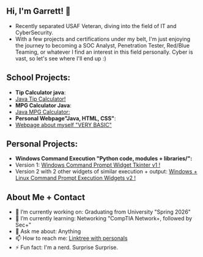 ## Hi, I'm Garrett! 👋
<!--<img align ="left" width ="400" height = "400" src = "https://github.com/user-attachments/assets/096dac3d-3925-4b0c-863f-03561187c578">-->
- Recently separated USAF Veteran, diving into the field of IT and CyberSecurity.
- With a few projects and certifications under my belt, I'm just enjoying the journey to becoming a SOC Analyst, Penetration Tester, Red/Blue Teaming, or whatever I find an interest in this field personally. Cyber is vast, so let's see where I'll end up :)

## **School Projects:**
- __Tip Calculator java__:
- [Java Tip Calculator!](https://github.com/GarrettCook115/Pric-Tax-Calculator/blob/main/Assignment1B.java)
- __MPG Calculator Java__:
- [Java MPG Calculator:](https://github.com/GarrettCook115/MPG-Calculator/tree/main)
- __Personal Webpage"Java, HTML, CSS"__:
- [Webpage about myself "VERY BASIC"](https://github.com/GarrettCook115/Web-Development-Project)

  
## **Personal Projects:**
- __Windows Command Execution "Python code, modules + libraries/":__
- Version 1:
[Windows Command Prompt Widget Tkinter v1 !](https://github.com/GarrettCook115/App-1)
- Version 2 with 2 other widgets of similar execution + output:
[Windows + Linux Command Prompt Execution Widgets v2 !](https://github.com/GarrettCook115/WebSite-Command-Prompt-Execution-APPS)

<!--
**GarrettCook115/GarrettCook115** is a ✨ _special_ ✨ repository because its `README.md` (this file) appears on your GitHub profile.

Here are some ideas to get you started:

- 🔭 I’m currently working on ...
- 🌱 I’m currently learning ...
- 👯 I’m looking to collaborate on ...
- 🤔 I’m looking for help with ...
- 💬 Ask me about ...
- 📫 How to reach me: ...
- 😄 Pronouns: ...
- ⚡ Fun fact: ...
-->

## __About Me + Contact__
- 🔭 I’m currently working on: Graduating from University "Spring 2026"
- 🌱 I’m currently learning: Networking "CompTIA Network+, followed by Sec+"
- 💬 Ask me about: Anything
- 📫 How to reach me: [Linktree with personals](https://linktr.ee/GarrettCook115)
- ⚡ Fun fact: I'm a nerd. Surprise Surprise. 
